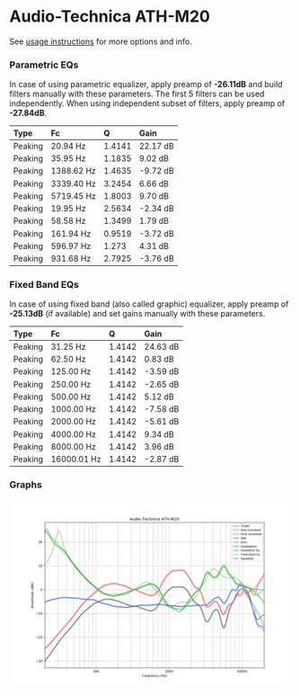# Audio-Technica ATH-M20
See [usage instructions](https://github.com/jaakkopasanen/AutoEq#usage) for more options and info.

### Parametric EQs
In case of using parametric equalizer, apply preamp of **-26.11dB** and build filters manually
with these parameters. The first 5 filters can be used independently.
When using independent subset of filters, apply preamp of **-27.84dB**.

| Type    | Fc         |      Q | Gain     |
|:--------|:-----------|:-------|:---------|
| Peaking | 20.94 Hz   | 1.4141 | 22.17 dB |
| Peaking | 35.95 Hz   | 1.1835 | 9.02 dB  |
| Peaking | 1388.62 Hz | 1.4635 | -9.72 dB |
| Peaking | 3339.40 Hz | 3.2454 | 6.66 dB  |
| Peaking | 5719.45 Hz | 1.8003 | 9.70 dB  |
| Peaking | 19.95 Hz   | 2.5634 | -2.34 dB |
| Peaking | 58.58 Hz   | 1.3499 | 1.79 dB  |
| Peaking | 161.94 Hz  | 0.9519 | -3.72 dB |
| Peaking | 596.97 Hz  | 1.273  | 4.31 dB  |
| Peaking | 931.68 Hz  | 2.7925 | -3.76 dB |

### Fixed Band EQs
In case of using fixed band (also called graphic) equalizer, apply preamp of **-25.13dB**
(if available) and set gains manually with these parameters.

| Type    | Fc          |      Q | Gain     |
|:--------|:------------|:-------|:---------|
| Peaking | 31.25 Hz    | 1.4142 | 24.63 dB |
| Peaking | 62.50 Hz    | 1.4142 | 0.83 dB  |
| Peaking | 125.00 Hz   | 1.4142 | -3.59 dB |
| Peaking | 250.00 Hz   | 1.4142 | -2.65 dB |
| Peaking | 500.00 Hz   | 1.4142 | 5.12 dB  |
| Peaking | 1000.00 Hz  | 1.4142 | -7.58 dB |
| Peaking | 2000.00 Hz  | 1.4142 | -5.61 dB |
| Peaking | 4000.00 Hz  | 1.4142 | 9.34 dB  |
| Peaking | 8000.00 Hz  | 1.4142 | 3.96 dB  |
| Peaking | 16000.01 Hz | 1.4142 | -2.87 dB |

### Graphs
![](./Audio-Technica%20ATH-M20.png)